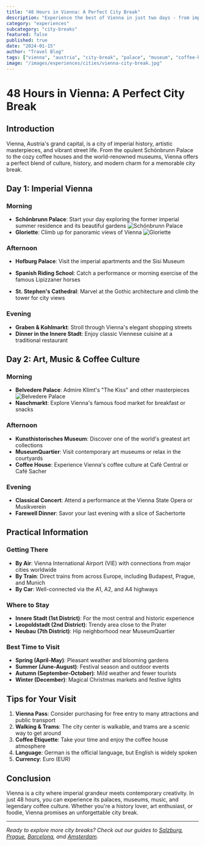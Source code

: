 ```yaml
---
title: "48 Hours in Vienna: A Perfect City Break"
description: "Experience the best of Vienna in just two days - from imperial palaces to vibrant coffee houses and world-class museums."
category: "experiences"
subcategory: "city-breaks"
featured: false
published: true
date: "2024-01-15"
author: "Travel Blog"
tags: ["vienna", "austria", "city-break", "palace", "museum", "coffee-house"]
image: "/images/experiences/cities/vienna-city-break.jpg"
---
```


# 48 Hours in Vienna: A Perfect City Break

## Introduction

Vienna, Austria's grand capital, is a city of imperial history, artistic masterpieces, and vibrant street life. From the opulent Schönbrunn Palace to the cozy coffee houses and the world-renowned museums, Vienna offers a perfect blend of culture, history, and modern charm for a memorable city break.

## Day 1: Imperial Vienna

### Morning
- **Schönbrunn Palace**: Start your day exploring the former imperial summer residence and its beautiful gardens
![Schönbrunn Palace](/images/experiences/cities/schonbrunn.jpg)
- **Gloriette**: Climb up for panoramic views of Vienna
![Gloriette](/images/experiences/cities/gloriette.jpg)

### Afternoon
- **Hofburg Palace**: Visit the imperial apartments and the Sisi Museum

- **Spanish Riding School**: Catch a performance or morning exercise of the famous Lipizzaner horses

- **St. Stephen's Cathedral**: Marvel at the Gothic architecture and climb the tower for city views

### Evening
- **Graben & Kohlmarkt**: Stroll through Vienna's elegant shopping streets
- **Dinner in the Innere Stadt**: Enjoy classic Viennese cuisine at a traditional restaurant

## Day 2: Art, Music & Coffee Culture

### Morning
- **Belvedere Palace**: Admire Klimt's "The Kiss" and other masterpieces
![Belvedere Palace](/images/experiences/cities/belvedere.jpg)
- **Naschmarkt**: Explore Vienna's famous food market for breakfast or snacks

### Afternoon
- **Kunsthistorisches Museum**: Discover one of the world's greatest art collections
- **MuseumQuartier**: Visit contemporary art museums or relax in the courtyards
- **Coffee House**: Experience Vienna's coffee culture at Café Central or Café Sacher

### Evening
- **Classical Concert**: Attend a performance at the Vienna State Opera or Musikverein
- **Farewell Dinner**: Savor your last evening with a slice of Sachertorte

## Practical Information

### Getting There
- **By Air**: Vienna International Airport (VIE) with connections from major cities worldwide
- **By Train**: Direct trains from across Europe, including Budapest, Prague, and Munich
- **By Car**: Well-connected via the A1, A2, and A4 highways

### Where to Stay
- **Innere Stadt (1st District)**: For the most central and historic experience
- **Leopoldstadt (2nd District)**: Trendy area close to the Prater
- **Neubau (7th District)**: Hip neighborhood near MuseumQuartier

### Best Time to Visit
- **Spring (April-May)**: Pleasant weather and blooming gardens
- **Summer (June-August)**: Festival season and outdoor events
- **Autumn (September-October)**: Mild weather and fewer tourists
- **Winter (December)**: Magical Christmas markets and festive lights

## Tips for Your Visit

1. **Vienna Pass**: Consider purchasing for free entry to many attractions and public transport
2. **Walking & Trams**: The city center is walkable, and trams are a scenic way to get around
3. **Coffee Etiquette**: Take your time and enjoy the coffee house atmosphere
4. **Language**: German is the official language, but English is widely spoken
5. **Currency**: Euro (EUR)

## Conclusion

Vienna is a city where imperial grandeur meets contemporary creativity. In just 48 hours, you can experience its palaces, museums, music, and legendary coffee culture. Whether you're a history lover, art enthusiast, or foodie, Vienna promises an unforgettable city break.

---

*Ready to explore more city breaks? Check out our guides to [Salzburg](/experiences/cities/salzburg-city-break), [Prague](/experiences/cities/prague-city-break), [Barcelona](/experiences/cities/barcelona-city-break), and [Amsterdam](/experiences/cities/amsterdam-city-break).* 